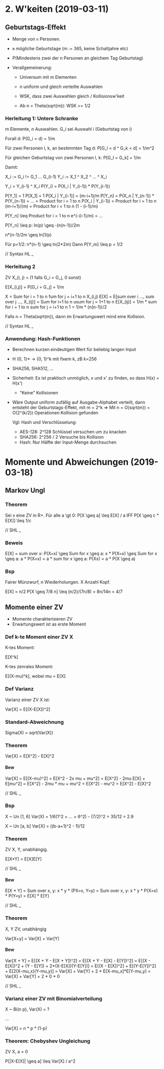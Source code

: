 # 2. W'keiten (2019-03-11)

## Geburtstags-Effekt

- Menge von `n` Personen.
- `m` mögliche Geburtstage (m := 365, keine Schaltjahre etc)
- P(Mindestens zwei der n Personen an gleichem Tag Geburtstag)

- Verallgemeinerung:
  - Universum mit m Elementen
  - n uniform und gleich verteilte Auswahlen
  - WSK, dass zwei Auswahlen gleich / Kollisionsw'keit

  - Ab n = Theta(sqrt(m)): WSK >= 1/2

### Herleitung 1: Untere Schranke

m Elemente, n Auswahlen.
G_i sei Auswahl i (Geburtstag von i)

Forall d: P(G_i = d) = 1/m

Für zwei Personen l, k, an bestimmten Tag d:
P[G_l = d ^ G_k = d] = 1/m^2

Für gleichen Geburtstag von zwei Personen l, k:
P[G_l = G_k] = 1/m

Damit:

X_i := G_i != G_1 ... G_(i-1)
Y_i := X_1 ^ X_2 ^ ... ^ X_i

Y_i = Y_(i-1) ^ X_i
P(Y_i) = P(X_i | Y_(i-1)) * P(Y_(i-1))

P[Y_1] = 1
P[X_1] = 1
P[X_i | Y_(i-1)] = (m-i+1)/m
P[Y_n] = P(X_n | Y_(n-1)) * P(Y_(n-1))
       = ...
       = Product for i = 1 to n P(X_i | Y_(i-1))
       = Product for i = 1 to n (m-i+1)/(m)
       = Product for i = 1 to n (1 - (i-1)/m)

P[Y_n] \leq Product for i = 1 to n e^(-(i-1)/m)
  = ...

P[Y_n] \leq p: ln(p) \geq -(n(n-1))/2m

n*(n-1)/2m \geq ln(1/p)

Für p=1/2: n*(n-1) \geq ln(2*2m)
Dann P[Y_m] \leq p = 1/2

// Syntax HL
_

### Herleitung 2

ZV X_(i, j) = (1 falls G_i = G_j, 0 sonst)

E[X_(i,j)] = P[G_i = G_j] = 1/m

X = Sum for i = 1 to n fum for j = i+1 to n X_(i,j)
E[X] = E[sum over i ..., sum over j ..., X_(ij)] = Sum for i=1 to n usum for j = 1+1 to n E[X_(ij)]
= 1/m * sum for i = 1 to n sum for j = i+1 to n 1 = 1/m * (n(n-1))/2

Falls n = Theta(sqrt(m)), dann im Erwartungswert mind eine Kollision.

// Syntax HL
_

### Anwendung: Hash-Funktionen

- Berechnen kurzen eindeutigen Wert für beliebig langen Input
- H {0, 1}* -> {0, 1}^k mit fixem k, zB k=256
- SHA256, SHA512, ...
- Sicherheit: Es ist praktisch unmöglich, x und x' zu finden, so dass H(x) =
  H(x')
  - "Keine" Kollisionen

- Wäre Output uniform zufällig auf Ausgabe-Alphabet verteilt, dann entsteht der
  Geburtstags-Effekt, mit m = 2^k
  => Mit n = O(sqrt(m)) = O(2^(k/2)) Operationen Kollision gefunden

  Vgl: Hash und Verschlüsselung:
    - AES-128: 2^128 Schlüssel versuchen um zu knacken
    - SHA256: 2^256 / 2 Versuche bis Kollision
    - Hash: Nur Hälfte der Input-Menge durchsuchen

# Momente und Abweichungen (2019-03-18)

## Markov Ungl

### Theorem

Sei x eine ZV in R+. Für alle a \gt 0:
P[X \geq a] \leq E[X] / a
IFF P[X \geq c * E[X]] \leq 1/c

// SHL
_

### Beweis

E[X] = sum over x: P(X=x)
\geq Sum for x \geq a: x * P(X=x)
\geq Sum for x \geq a: a * P(X=x)
= a * sum for x \geq a: P(Xx)
= a * P(X \geq a)

### Bsp

Fairer Münzwurf, n Wiederholungen.
X Anzahl Kopf.

E[X] = n/2
P[X \geq 7/8 n] \leq (n/2)/(7n/8) = 8n/14n = 4/7

## Momente einer ZV

- Momente charakterisieren ZV
- Erwartungswert ist as erste Moment

### Def k-te Moment einer ZV X

K-tes Moment:

E[X^k]


K-tes zenrales Moment:

E[(X-mu)^k], wobei mu = E[X]

### Def Varianz

Varianz einer ZV X ist:

Var[X] = E[(X-E[X])^2]

### Standard-Abweichnung

Sigma(X) = sqrt(Var(X))

### Theorem

Var[X] = E[X^2] - E[X]^2

#### Bew

Var[X] = E[(X-mu)^2]
= E[X^2 - 2x mu + mu^2]
= E[X^2] - 2mu E[X] + E[mu^2]
= E[X^2] - 2mu * mu + mu^2
= E[X^2] - mu^2
= E[X^2] - E[X]^2

// SHL
_

### Bsp

X ~ Un [1, 6]
Var(X) = 1/6(1^2 + ... + 6^2) - (7/2)^2 = 35/12 = 2.9

X ~ Un [a, b]
Var[X] = ((b-a+1)^2 - 1)/12

### Theorem

ZV X, Y, unabhängig.

E[X*Y] = E[X]E[Y]

// SHL
_

#### Bew

E[X * Y] = Sum over x, y: x * y * (PX=x, Y=y)
= Sum over x, y: x * y * P(X=x) * P(Y=y)
= E[X] * E[Y]

// SHL
_

### Theorem

X, Y ZV, unabhängig

Var[X+y] = Var[X] + Var[Y]

#### Bew

Var[X + Y] = E[(X + Y - E[X + Y])^2]
= E[(X + Y - E[X] - E[Y])^2]
= E[(X - E[X])^2 + (Y - E[Y]) + 2*(X-E[X])(Y-E[Y])]
= E[(X - E[X])^2] + E[(Y-E[Y])^2] + E[2(X-mu_x)(Y-mu_y)]
= Var[X] + Var[Y] + 2 * E[X-mu_x]*E[Y-mu_y]
= Var[X] + Var[Y] + 2 * 0 * 0

// SHL
_

### Varianz einer ZV mit Binomialverteilung

X ~ Bi(n p), Var(X) = ?

...

Var[X] = n * p * (1-p)

### Theorem: Chebyshev Ungleichung

ZV X, a > 0

P[|X-E[X]| \geq a] \leq Var[X] / a^2
